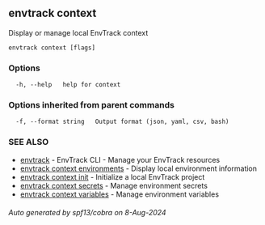 ## envtrack context

Display or manage local EnvTrack context

```
envtrack context [flags]
```

### Options

```
  -h, --help   help for context
```

### Options inherited from parent commands

```
  -f, --format string   Output format (json, yaml, csv, bash)
```

### SEE ALSO

* [envtrack](envtrack.md)	 - EnvTrack CLI - Manage your EnvTrack resources
* [envtrack context environments](envtrack_context_environments.md)	 - Display local environment information
* [envtrack context init](envtrack_context_init.md)	 - Initialize a local EnvTrack project
* [envtrack context secrets](envtrack_context_secrets.md)	 - Manage environment secrets
* [envtrack context variables](envtrack_context_variables.md)	 - Manage environment variables

###### Auto generated by spf13/cobra on 8-Aug-2024
